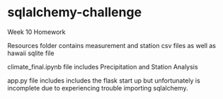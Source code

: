# sqlalchemy-challenge
Week 10 Homework

Resources folder contains measurement and station csv files as well as hawaii sqlite file


climate_final.ipynb file includes Precipitation and Station Analysis


app.py file includes includes the flask start up but unfortunately is incomplete due to experiencing trouble importing sqlalchemy.
